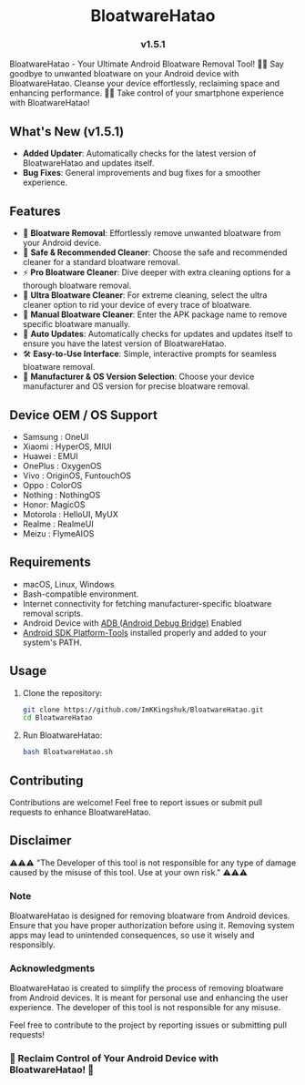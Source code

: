 <h1 align="center">BloatwareHatao</h1> 
<h3 align="center">v1.5.1</h3>

BloatwareHatao - Your Ultimate Android Bloatware Removal Tool! 📱✨ Say goodbye to unwanted bloatware on your Android device with BloatwareHatao. Cleanse your device effortlessly, reclaiming space and enhancing performance. 💪✨ Take control of your smartphone experience with BloatwareHatao!

## What's New (v1.5.1)

- **Added Updater**: Automatically checks for the latest version of BloatwareHatao and updates itself.
- **Bug Fixes**: General improvements and bug fixes for a smoother experience.

## Features

- 📱 **Bloatware Removal**: Effortlessly remove unwanted bloatware from your Android device.
- 💪 **Safe & Recommended Cleaner**: Choose the safe and recommended cleaner for a standard bloatware removal.
- ⚡ **Pro Bloatware Cleaner**: Dive deeper with extra cleaning options for a thorough bloatware removal.
- 🌟 **Ultra Bloatware Cleaner**: For extreme cleaning, select the ultra cleaner option to rid your device of every trace of bloatware.
- 💼 **Manual Bloatware Cleaner**: Enter the APK package name to remove specific bloatware manually.
- 🔄 **Auto Updates**: Automatically checks for updates and updates itself to ensure you have the latest version of BloatwareHatao.
- 🛠️ **Easy-to-Use Interface**: Simple, interactive prompts for seamless bloatware removal.
- 📁 **Manufacturer & OS Version Selection**: Choose your device manufacturer and OS version for precise bloatware removal.

## Device OEM / OS Support

- Samsung : OneUI
- Xiaomi : HyperOS, MIUI
- Huawei : EMUI
- OnePlus : OxygenOS
- Vivo : OriginOS, FuntouchOS
- Oppo : ColorOS
- Nothing : NothingOS
- Honor: MagicOS
- Motorola : HelloUI, MyUX
- Realme : RealmeUI
- Meizu : FlymeAIOS

## Requirements

- macOS, Linux, Windows
- Bash-compatible environment.
- Internet connectivity for fetching manufacturer-specific bloatware removal scripts.
- Android Device with [ADB (Android Debug Bridge)](https://developer.android.com/tools/adb) Enabled
- [Android SDK Platform-Tools](https://developer.android.com/tools/releases/platform-tools) installed properly and added to your system's PATH.

## Usage

1. Clone the repository:

   ```bash
   git clone https://github.com/ImKKingshuk/BloatwareHatao.git
   cd BloatwareHatao
   ```

2. Run BloatwareHatao:

   ```bash
   bash BloatwareHatao.sh
   ```

## Contributing

Contributions are welcome! Feel free to report issues or submit pull requests to enhance BloatwareHatao.

## Disclaimer

⚠️⚠️⚠️ "The Developer of this tool is not responsible for any type of damage caused by the misuse of this tool. Use at your own risk." ⚠️⚠️⚠️

### Note

BloatwareHatao is designed for removing bloatware from Android devices. Ensure that you have proper authorization before using it. Removing system apps may lead to unintended consequences, so use it wisely and responsibly.

### Acknowledgments

BloatwareHatao is created to simplify the process of removing bloatware from Android devices. It is meant for personal use and enhancing the user experience. The developer of this tool is not responsible for any misuse.

Feel free to contribute to the project by reporting issues or submitting pull requests!

### 💪 Reclaim Control of Your Android Device with BloatwareHatao! 💪
